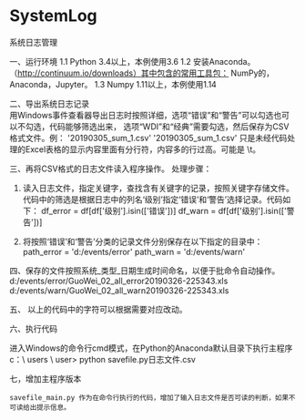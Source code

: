 # SystemLog
系统日志管理

一、运行环境
1.1 Python 3.4以上，本例使用3.6
1.2 安装Anaconda。（http://continuum.io/downloads）其中包含的常用工具包：
    NumPy的，Anaconda，Jupyter。
1.3 Numpy 1.11以上，本例使用1.14 

二、导出系统日志记录  
    用Windows事件查看器导出日志时按照详细，选项“错误”和“警告”可以勾选也可以不勾选，代码能够筛选出来，
选项“WDI”和“经典”需要勾选，然后保存为CSV格式文件。例：
'20190305_sum_1.csv'
'20190305_sum_1.csv'
只是未经代码处理的Excel表格的显示内容里面有分行符，内容多的行过高。可能是 \t。

三、再将CSV格式的日志文件读入程序操作。
    处理步骤：
1.  读入日志文件，指定关键字，查找含有关键字的记录，按照关键字存储文件。
代码中的筛选是根据日志中的列名‘级别’指定‘错误’和‘警告’选择记录。代码如下：
df_error = df[df['级别'].isin(['错误'])]
df_warn = df[df['级别'].isin(['警告'])]

2.  将按照‘错误’和‘警告’分类的记录文件分别保存在以下指定的目录中：
path_error = 'd:/events/error'
path_warn = 'd:/events/warn'

四、保存的文件按照系统_类型_日期生成时间命名，以便于批命令自动操作。
d:/events/error/GuoWei_02_all_error20190326-225343.xls
d:/events/warn/GuoWei_02_all_warn20190326-225343.xls

五、 以上的代码中的字符可以根据需要对应改动。

六、执行代码

   进入Windows的命令行cmd模式，在Python的Anaconda默认目录下执行主程序
    c：\ users \ user> python savefile.py日志文件.csv  
    
七，增加主程序版本

    savefile_main.py 作为在命令行执行的代码，增加了输入日志文件是否可读的判断，如果不可读给出提示信息。
